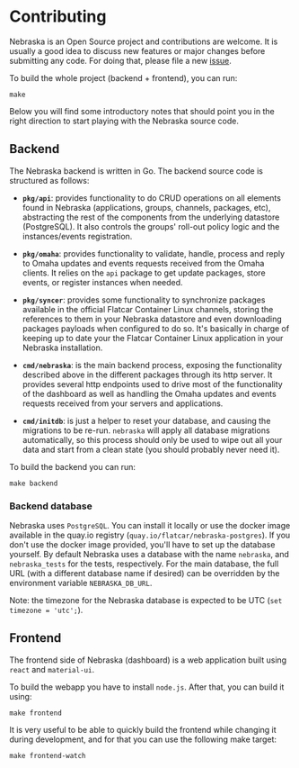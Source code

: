 # Contributing

Nebraska is an Open Source project and contributions are welcome. It is usually a good idea to discuss new features or major changes before submitting any code. For doing that, please file a new [issue](https://github.com/Nebraska/Nebraska/issues).

To build the whole project (backend + frontend), you can run:

    make

Below you will find some introductory notes that should point you in the right direction to start playing with the Nebraska source code.

## Backend

The Nebraska backend is written in Go. The backend source code is structured as follows:

- **`pkg/api`**: provides functionality to do CRUD operations on all elements found in Nebraska (applications, groups, channels, packages, etc), abstracting the rest of the components from the underlying datastore (PostgreSQL). It also controls the groups' roll-out policy logic and the instances/events registration.

- **`pkg/omaha`**: provides functionality to validate, handle, process and reply to Omaha updates and events requests received from the Omaha clients. It relies on the `api` package to get update packages, store events, or register instances when needed.

- **`pkg/syncer`**: provides some functionality to synchronize packages available in the official Flatcar Container Linux channels, storing the references to them in your Nebraska datastore and even downloading packages payloads when configured to do so. It's basically in charge of keeping up to date your the Flatcar Container Linux application in your Nebraska installation.

- **`cmd/nebraska`**: is the main backend process, exposing the functionality described above in the different packages through its http server. It provides several http endpoints used to drive most of the functionality of the dashboard as well as handling the Omaha updates and events requests received from your servers and applications.

- **`cmd/initdb`**: is just a helper to reset your database, and causing the migrations to be re-run. `nebraska` will apply all database migrations automatically, so this process should only be used to wipe out all your data and start from a clean state (you should probably never need it).

To build the backend you can run:

    make backend

### Backend database

Nebraska uses `PostgreSQL`. You can install it locally or use the docker image available in the quay.io registry (`quay.io/flatcar/nebraska-postgres`). If you don't use the docker image provided, you'll have to set up the database yourself. By default Nebraska uses a database with the name `nebraska`, and `nebraska_tests`
for the tests, respectively. For the main database, the full URL (with a different database name if desired) can be overridden by the environment variable
`NEBRASKA_DB_URL`.

Note: the timezone for the Nebraska database is expected to be UTC (`set timezone = 'utc';`).

## Frontend

The frontend side of Nebraska (dashboard) is a web application built using `react` and `material-ui`.

To build the webapp you have to install `node.js`. After that, you can build it using:

    make frontend

It is very useful to be able to quickly build the frontend while changing it during development, and for that you can use the following make target:

    make frontend-watch

